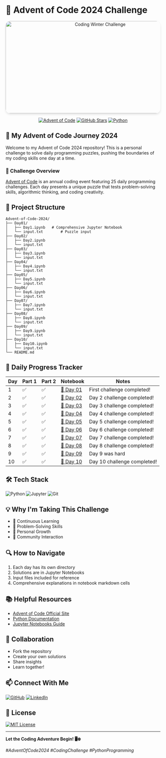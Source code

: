 # 🎄 Advent of Code 2024 Challenge

<div align="center">
  <img 
    src="https://images.ctfassets.net/m0jozvmb6niy/28w2ihUQ2CKP3YWkiveCSK/ad59929e4d16ebfc6910d126f558bee0/adventofcode-horizontal-2x1.png" 
    alt="Coding Winter Challenge" 
    width="600" 
    style="max-width: 100%; height: 300px; object-fit: cover; border-radius: 15px; box-shadow: 0 4px 6px rgba(0,0,0,0.1);"
  >

  [![Advent of Code](https://img.shields.io/badge/Advent%20of%20Code-2024-brightgreen?style=for-the-badge&logo=snowflake&logoColor=white)](https://adventofcode.com/)
  [![GitHub Stars](https://img.shields.io/github/stars/bilal77511/Advent-of-Code-2024?style=for-the-badge&logo=github&color=yellow)](#)
  [![Python](https://img.shields.io/badge/Python-3.9+-blue?style=for-the-badge&logo=python&logoColor=white)](#)
</div>

## 🚀 My Advent of Code Journey 2024

Welcome to my Advent of Code 2024 repository! This is a personal challenge to solve daily programming puzzles, pushing the boundaries of my coding skills one day at a time.

### 🎯 Challenge Overview

[Advent of Code](https://adventofcode.com/) is an annual coding event featuring 25 daily programming challenges. Each day presents a unique puzzle that tests problem-solving skills, algorithmic thinking, and coding creativity.

## 📂 Project Structure

```
Advent-of-Code-2024/
├── Day01/
│   ├── Day1.ipynb   # Comprehensive Jupyter Notebook
│   └── input.txt        # Puzzle input
├── Day02/
│   ├── Day2.ipynb
│   └── input.txt
├── Day03/
│   ├── Day3.ipynb
│   └── input.txt
├── Day04/
│   ├── Day4.ipynb
│   └── input.txt
├── Day05/
│   ├── Day5.ipynb
│   └── input.txt
├── Day06/
│   ├── Day6.ipynb
│   └── input.txt
├── Day07/
│   ├── Day7.ipynb
│   └── input.txt
├── Day08/
│   ├── Day8.ipynb
│   └── input.txt
├── Day09/
│   ├── Day9.ipynb
│   └── input.txt
├── Day10/
│   ├── Day10.ipynb
│   └── input.txt
└── README.md
```

## 🧊 Daily Progress Tracker

| Day | Part 1 | Part 2 | Notebook | Notes |
|-----|--------|--------|----------|-------|
| 1   | ✅ | ✅ | [📓 Day 01](Day01/) | First challenge completed! |
| 2   | ✅ | ✅ | [📓 Day 02](Day02/) | Day 2 challenge completed! |
| 3   | ✅ | ✅ | [📓 Day 03](Day03/) | Day 3 challenge completed! |
| 4   | ✅ | ✅ | [📓 Day 04](Day04/) | Day 4 challenge completed! |
| 5   | ✅ | ✅ | [📓 Day 05](Day05/) | Day 5 challenge completed! |
| 6   | ✅ | ✅ | [📓 Day 06](Day06/) | Day 6 challenge completed! |
| 7   | ✅ | ✅ | [📓 Day 07](Day07/) | Day 7 challenge completed! |
| 8   | ✅ | ✅ | [📓 Day 08](Day08/) | Day 8 challenge completed! |
| 9   | ✅ | ✅ | [📓 Day 09](Day09/) | Day 9 was hard |
| 10   | ✅ | ✅ | [📓 Day 10](Day10/) | Day 10 challenge completed! |

## 🛠 Tech Stack

![Python](https://img.shields.io/badge/-Python-3776AB?style=flat-square&logo=python&logoColor=white)
![Jupyter](https://img.shields.io/badge/-Jupyter-F37626?style=flat-square&logo=jupyter&logoColor=white)
![Git](https://img.shields.io/badge/-Git-F05032?style=flat-square&logo=git&logoColor=white)

## 💡 Why I'm Taking This Challenge

- 🚀 Continuous Learning
- 🧠 Problem-Solving Skills
- 🌟 Personal Growth
- 🤝 Community Interaction

## 🔍 How to Navigate

1. Each day has its own directory
2. Solutions are in Jupyter Notebooks
3. Input files included for reference
4. Comprehensive explanations in notebook markdown cells

## 📚 Helpful Resources

- [Advent of Code Official Site](https://adventofcode.com/)
- [Python Documentation](https://docs.python.org/)
- [Jupyter Notebooks Guide](https://jupyter.org/documentation)

## 🤝 Collaboration

- Fork the repository
- Create your own solutions
- Share insights
- Learn together!

## 📫 Connect With Me

[![GitHub](https://img.shields.io/badge/GitHub-Profile-black?style=flat-square&logo=github)](https://github.com/bilal77511)
[![LinkedIn](https://img.shields.io/badge/LinkedIn-Connect-blue?style=flat-square&logo=linkedin)](https://www.linkedin.com/in/muhammad-bilal-a75782280/)

## 📜 License

[![MIT License](https://img.shields.io/badge/License-MIT-green.svg?style=flat-square)](LICENSE)

---

**Let the Coding Adventure Begin! 🖥️❄️**

*#AdventOfCode2024 #CodingChallenge #PythonProgramming*
